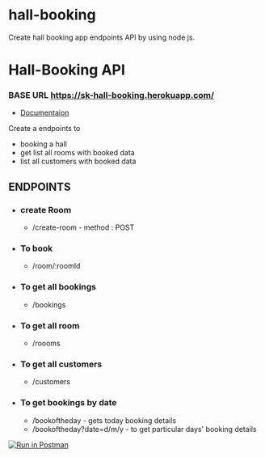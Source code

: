 # hall-booking
Create hall booking app endpoints API by using node js.

# Hall-Booking API
### BASE URL https://sk-hall-booking.herokuapp.com/

- [Documentaion](https://documenter.getpostman.com/view/18458042/UVREj4T4)


Create a endpoints to

*   booking a hall
*   get list all rooms with booked data
*   list all customers with booked data
    

## ENDPOINTS
*   ### create Room
    *   /create-room - method : POST

*   ### To book
    
    *   /room/:roomId
*   ### To get all bookings
    
    *   /bookings
*   ### To get all room
    *   /roooms
*   ### To get all customers
    
    *   /customers
*   ### To get bookings by date
    
    *   /bookoftheday - gets today booking details
    *   /bookoftheday?date=d/m/y - to get particular days' booking details





[![Run in Postman](https://run.pstmn.io/button.svg)](https://app.getpostman.com/run-collection/18458042-ec9db76a-0be3-4dd8-bde5-ee2fceec7944?action=collection%2Ffork&collection-url=entityId%3D18458042-ec9db76a-0be3-4dd8-bde5-ee2fceec7944%26entityType%3Dcollection%26workspaceId%3Df279ba6b-7cbb-4993-89ec-2b84c190a8df)
